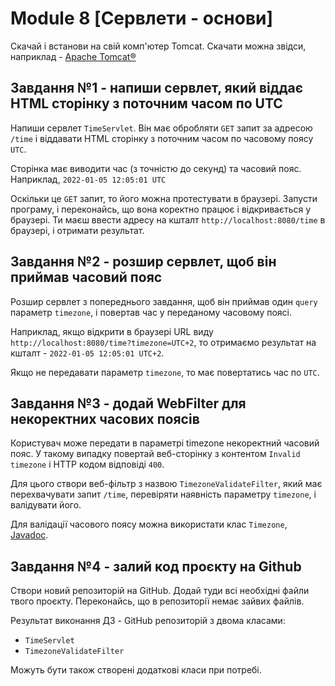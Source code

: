 # Module 8 [Сервлети - основи]

Скачай і встанови на свій комп'ютер Tomcat. Скачати можна звідси, наприклад - [Apache Tomcat®](https://tomcat.apache.org/download-90.cgi)

## Завдання №1 - напиши сервлет, який віддає HTML сторінку з поточним часом по UTC
Напиши сервлет `TimeServlet`. Він має обробляти `GET` запит за адресою `/time` і віддавати HTML сторінку з поточним часом по часовому поясу `UTC`.

Сторінка має виводити час (з точністю до секунд) та часовий пояс. Наприклад, `2022-01-05 12:05:01 UTC`

Оскільки це `GET` запит, то його можна протестувати в браузері. Запусти програму, і переконайсь, що вона коректно працює і відкривається у браузері. Ти маєш ввести адресу на кшталт `http://localhost:8080/time` в браузері, і отримати результат.

## Завдання №2 - розшир сервлет, щоб він приймав часовий пояс
Розшир сервлет з попереднього завдання, щоб він приймав один `query` параметр `timezone`, і повертав час у переданому часовому поясі.

Наприклад, якщо відкрити в браузері URL виду `http://localhost:8080/time?timezone=UTC+2`, то отримаємо результат на кшталт - `2022-01-05 12:05:01 UTC+2`.

Якщо не передавати параметр `timezone`, то має повертатись час по `UTC`.

## Завдання №3 - додай WebFilter для некоректних часових поясів
Користувач може передати в параметрі timezone некоректний часовий пояс. У такому випадку повертай веб-сторінку з контентом `Invalid timezone` і HTTP кодом відповіді `400`.

Для цього створи веб-фільтр з назвою `TimezoneValidateFilter`, який має перехвачувати запит `/time`, перевіряти наявність параметру `timezone`, і валідувати його.

Для валідації часового поясу можна використати клас `Timezone`, [Javadoc](https://docs.oracle.com/javase/7/docs/api/java/util/TimeZone.html).

## Завдання №4 - залий код проєкту на Github
Створи новий репозиторій на GitHub. Додай туди всі необхідні файли твого проєкту. Переконайсь, що в репозиторії немає зайвих файлів.

Результат виконання ДЗ - GitHub репозиторій з двома класами:

- `TimeServlet`
- `TimezoneValidateFilter`

Можуть бути також створені додаткові класи при потребі.
